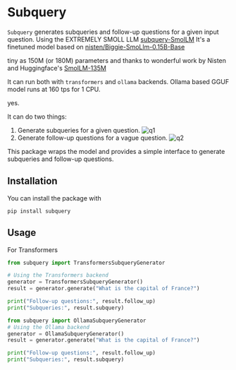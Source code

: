 # Subquery

`Subquery` generates subqueries and follow-up questions for a given input question.
Using the EXTREMELY SMOLL LLM [subquery-SmolLM](https://huggingface.co/andthattoo/subquery-SmolLM)
It's a finetuned model based on [nisten/Biggie-SmoLlm-0.15B-Base](https://huggingface.co/nisten/Biggie-SmoLlm-0.15B-Base)

tiny as 150M (or 180M) parameters and thanks to wonderful work by Nisten and Huggingface's [SmolLM-135M](https://huggingface.co/HuggingFaceTB/SmolLM-135M)

It can run both with `transformers` and `ollama` backends.
Ollama based GGUF model runs at 160 tps for 1 CPU. 

yes.

It can do two things:

1. Generate subqueries for a given question.
![q1](misc/ss1.jpg)
2. Generate follow-up questions for a vague question.
![q2](misc/ss2.jpg)

This package wraps the model and provides a simple interface to generate subqueries and follow-up questions.

## Installation

You can install the package with

```
pip install subquery
```

## Usage
For Transformers
```python
from subquery import TransformersSubqueryGenerator

# Using the Transformers backend
generator = TransformersSubqueryGenerator()
result = generator.generate("What is the capital of France?")

print("Follow-up questions:", result.follow_up)
print("Subqueries:", result.subquery)
```

```python
from subquery import OllamaSubqueryGenerator
# Using the Ollama backend
generator = OllamaSubqueryGenerator()
result = generator.generate("What is the capital of France?")

print("Follow-up questions:", result.follow_up)
print("Subqueries:", result.subquery)
```
